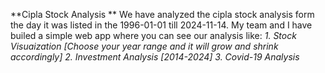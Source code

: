 **Cipla Stock Analysis
**
We have analyzed the cipla stock analysis form the day it was listed in the 1996-01-01 till 2024-11-14.
My team and I have builed a simple web app where you can see our analysis like: 
_1. Stock Visuaization [Choose your year range and it will grow and shrink accordingly]
2. Investment Analysis [2014-2024]
3. Covid-19 Analysis_
